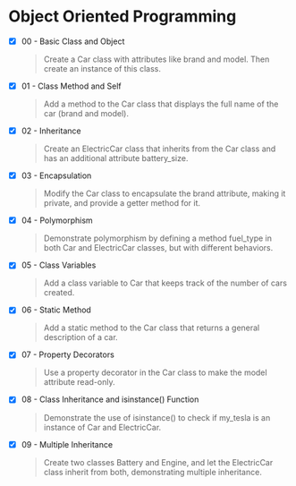 # Object Oriented Programming

- [x] 00 - Basic Class and Object

  > Create a Car class with attributes like brand and model. Then create an instance of this class.

- [x] 01 - Class Method and Self

  > Add a method to the Car class that displays the full name of the car (brand and model).

- [x] 02 - Inheritance

  > Create an ElectricCar class that inherits from the Car class and has an additional attribute battery_size.

- [x] 03 - Encapsulation

  > Modify the Car class to encapsulate the brand attribute, making it private, and provide a getter method for it.

- [x] 04 - Polymorphism

  > Demonstrate polymorphism by defining a method fuel_type in both Car and ElectricCar classes, but with different behaviors.

- [x] 05 - Class Variables

  > Add a class variable to Car that keeps track of the number of cars created.

- [x] 06 - Static Method

  > Add a static method to the Car class that returns a general description of a car.

- [x] 07 - Property Decorators

  > Use a property decorator in the Car class to make the model attribute read-only.

- [x] 08 - Class Inheritance and isinstance() Function

  > Demonstrate the use of isinstance() to check if my_tesla is an instance of Car and ElectricCar.

- [x] 09 - Multiple Inheritance

  > Create two classes Battery and Engine, and let the ElectricCar class inherit from both, demonstrating multiple inheritance.
